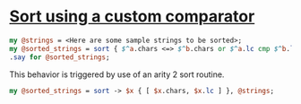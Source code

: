 [1]: http://rosettacode.org/wiki/Sort_using_a_custom_comparator

# [Sort using a custom comparator][1]

```perl
my @strings = <Here are some sample strings to be sorted>;
my @sorted_strings = sort { $^a.chars <=> $^b.chars or $^a.lc cmp $^b.lc }, @strings;
.say for @sorted_strings;
```


This behavior is triggered by use of an arity 2 sort routine.

```perl
my @sorted_strings = sort -> $x { [ $x.chars, $x.lc ] }, @strings;
```